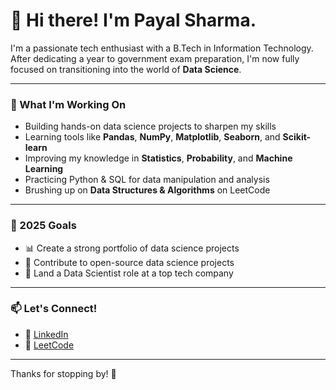# 👋 Hi there! I'm Payal Sharma.

I'm a passionate tech enthusiast with a B.Tech in Information Technology. After dedicating a year to government exam preparation, I'm now fully focused on transitioning into the world of **Data Science**.

---

### 🔧 What I'm Working On

- Building hands-on data science projects to sharpen my skills  
- Learning tools like **Pandas**, **NumPy**, **Matplotlib**, **Seaborn**, and **Scikit-learn**  
- Improving my knowledge in **Statistics**, **Probability**, and **Machine Learning**  
- Practicing Python & SQL for data manipulation and analysis  
- Brushing up on **Data Structures & Algorithms** on LeetCode

---

### 🎯 2025 Goals

- 📊 Create a strong portfolio of data science projects  
- 🧠 Contribute to open-source data science projects  
- 💼 Land a Data Scientist role at a top tech company

---

### 📫 Let's Connect!

- 💼 [LinkedIn](https://www.linkedin.com/in/payalsharma04/)  
- 🧠 [LeetCode](https://leetcode.com/u/payal_s04/)
<!-- - 💻 [Portfolio Website](https://your-portfolio.com) *(if you have or plan to make one)* -->

---

Thanks for stopping by! 🌟
